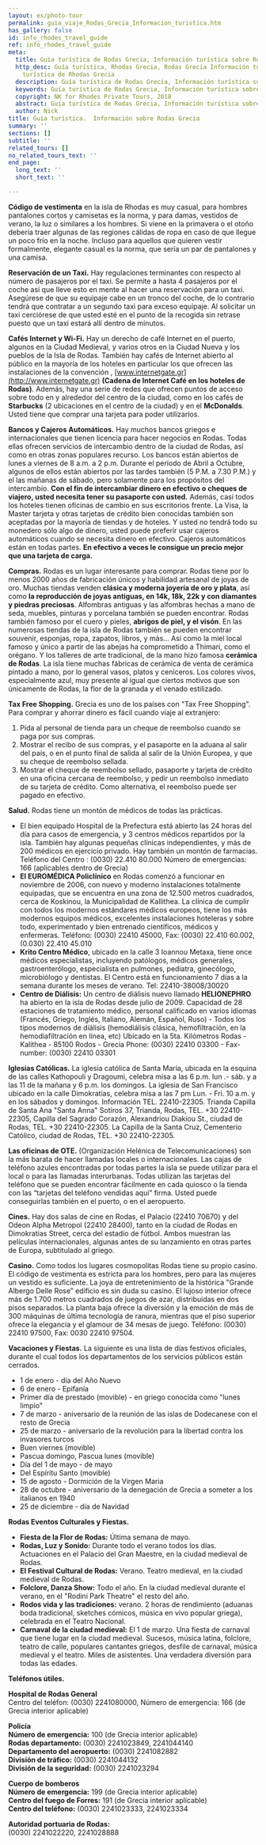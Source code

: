 ```yaml
---
layout: es/photo-tour
permalink: guia_viaje_Rodas_Grecia_Informacion_turistica.htm
has_gallery: false
id: info_rhodes_travel_guide
ref: info_rhodes_travel_guide
meta:
  title: Guía turística de Rodas Grecia, Información turística sobre Rodas Grecia
  http_desc: Guía turística, Rhodas Grecia, Rodas Grecia Información turística, Guía
    turística de Rhodas Grecia
  description: Guía turística de Rodas Grecia, Información turística sobre Rodas Grecia
  keywords: Guía turística de Rodas Grecia, Información turística sobre Rodas Grecia
  copyright: NK for Rhodes Private Tours, 2018
  abstract: Guía turística de Rodas Grecia, Información turística sobre Rodas Grecia
  author: Nick
title: Guía turística.  Información sobre Rodas Grecia
summary: ''
sections: []
subtitle: ''
related_tours: []
no_related_tours_text: ''
end_page:
  long_text: ''
  short_text: ''

---
```

**Código de vestimenta** en la isla de Rhodas es muy casual, para hombres pantalones cortos y camisetas es la norma, y para damas, vestidos de verano, la luz o similares a los hombres. Si viene en la primavera o el otoño debería traer algunas de las regiones cálidas de ropa en caso de que llegue un poco frío en la noche. Incluso para aquellos que quieren vestir formalmente, elegante casual es la norma, que sería un par de pantalones y una camisa.

**Reservación de un Taxi.** Hay regulaciones terminantes con respecto al número de pasajeros por el taxi. Se permite a hasta 4 pasajeros por el coche así que lleve esto en mente al hacer una reservación para un taxi. Asegúrese de que su equipaje cabe en un tronco del coche, de lo contrario tendrá que contratar a un segundo taxi para exceso equipaje. Al solicitar un taxi cerciórese de que usted esté en el punto de la recogida sin retrase puesto que un taxi estará allí dentro de minutos.

**Cafés Internet y Wi-Fi.** Hay un derecho de café Internet en el puerto, algunos en la Ciudad Medieval, y varios otros en la Ciudad Nueva y los pueblos de la Isla de Rodas. También hay cafés de Internet abierto al público en la mayoría de los hoteles en particular los que ofrecen las instalaciones de la convención , [www.internetgate.gr](http://www.internetgate.gr) **(Cadena de Internet Café en los hoteles de Rodas)**. Además, hay una serie de redes que ofrecen puntos de acceso sobre todo en y alrededor del centro de la ciudad, como en los cafés de **Starbucks** (2 ubicaciones en el centro de la ciudad) y en el **McDonalds**. Usted tiene que comprar una tarjeta para poder utilizarlos.

**Bancos y Cajeros Automáticos.** Hay muchos bancos griegos e internacionales que tienen licencia para hacer negocios en Rodas. Todas ellas ofrecen servicios de intercambio dentro de la ciudad de Rodas, así como en otras zonas populares recurso. Los bancos están abiertos de lunes a viernes de 8 a.m. a 2 p.m. Durante el período de Abril a Octubre, algunos de ellos están abiertos por las tardes también (5 P.M. a 7.30 P.M.) y el las mañanas de sábado, pero solamente para los propósitos del intercambio. **Con el fin de intercambiar dinero en efectivo o cheques de viajero, usted necesita tener su pasaporte con usted.** Además, casi todos los hoteles tienen oficinas de cambio en sus escritorios frente. La Visa, la Master tarjeta y otras tarjetas de crédito bien conocidas también son aceptadas por la mayoría de tiendas y de hoteles. Y usted no tendrá todo su monedero sólo algo de dinero, usted puede preferir usar cajeros automáticos cuando se necesita dinero en efectivo. Cajeros automáticos están en todas partes. **En efectivo a veces le consigue un precio mejor que una tarjeta de carga.**

**Compras.** Rodas es un lugar interesante para comprar. Rodas tiene por lo menos 2000 años de fabricación únicos y habilidad artesanal de joyas de oro. Muchas tiendas venden **clásica y moderna joyería de oro y plata**, así como **la reproducción de joyas antiguas, en 14k, 18k, 22k y con diamantes y piedras preciosas**. Alfombras antiguas y las alfombras hechas a mano de seda, muebles, pinturas y porcelana también se pueden encontrar. Rodas también famoso por el cuero y pieles, **abrigos de piel, y el visón**. En las numerosas tiendas de la isla de Rodas también se pueden encontrar souvenir, esponjas, ropa, zapatos, libros, y más... Así como la miel local famoso y único a partir de las abejas ha comprometido a Thimari, como el orégano. Y los talleres de arte tradicional, de la mano hizo famosa **cerámica de Rodas**. La isla tiene muchas fábricas de cerámica de venta de cerámica pintado a mano, por lo general vasos, platos y ceniceros. Los colores vivos, especialmente azul, muy presente al igual que ciertos motivos que son únicamente de Rodas, la flor de la granada y el venado estilizado.

**Tax Free Shopping.** Grecia es uno de los países con "Tax Free Shopping". Para comprar y ahorrar dinero es fácil cuando viaje al extranjero:

1.  Pida al personal de tienda para un cheque de reembolso cuando se paga por sus compras.
2.  Mostrar el recibo de sus compras, y el pasaporte en la aduana al salir del país, o en el punto final de salida al salir de la Unión Europea, y que su cheque de reembolso sellada.
3.  Mostrar el cheque de reembolso sellado, pasaporte y tarjeta de crédito en una oficina cercana de reembolso, y pedir un reembolso inmediato de su tarjeta de crédito. Como alternativa, el reembolso puede ser pagado en efectivo.

**Salud.** Rodas tiene un montón de médicos de todas las prácticas.

-   El bien equipado Hospital de la Prefectura está abierto las 24 horas del día para casos de emergencia, y 3 centros médicos repartidos por la isla. También hay algunas pequeñas clínicas independientes, y más de 200 médicos en ejercicio privado. Hay también un montón de farmacias. Teléfono del Centro : (0030) 22.410 80.000 Número de emergencias: 166 (aplicables dentro de Grecia)
-   **El EUROMÉDICA Policlínico** en Rodas comenzó a funcionar en noviembre de 2006, con nuevo y moderno instalaciones totalmente equipadas, que se encuentra en una zona de 12.500 metros cuadrados, cerca de Koskinou, la Municipalidad de Kallithea. La clínica de cumplir con todos los modernos estándares médicos europeos, tiene los más modernos equipos médicos, excelentes instalaciones hoteleras y sobre todo, experimentado y bien entrenado científicos, médicos y enfermeras. Teléfono: (0030) 22410 45000, Fax: (0030) 22.410 60.002, (0.030) 22.410 45.010
-   **Krito Centro Médico**, ubicado en la calle 3 Ioannou Metaxa, tiene once médicos especialistas, incluyendo patólogos, médicos generales, gastroenterólogo, especialista en pulmones, pediatra, ginecólogo, microbiólogo y dentistas. El Centro está en funcionamiento 7 días a la semana durante los meses de verano. Tel: 22410-38008/30020
-   **Centro de Diálisis:** Un centro de diálisis nuevo llamado **HELIONEPHRO** ha abierto en la isla de Rodas desde julio de 2009. Capacidad de 28 estaciones de tratamiento médico, personal calificado en varios idiomas (Francés, Griego, Inglés, Italiano, Alemán, Español, Ruso) - Todos los tipos modernos de diálisis (hemodiálisis clásica, hemofiltración, en la hemodiafiltración en línea, etc) Ubicado en la 5ta. Kilómetros Rodas - Kalithea - 85100 Rodos - Grecia Phone: (0030) 22410 03300 - Fax-number: (0030) 22410 03301

**Iglesias Católicas.** La iglesia católica de Santa María, ubicada en la esquina de las calles Kathopouli y Dragoumi, celebra misa a las 6 p.m. lun .- sáb. y a las 11 de la mañana y 6 p.m. los domingos. La iglesia de San Francisco ubicado en la calle Dimokratias, celebra misa a las 7 pm Lun. - Fri. 10 a.m. y en los sábados y domingos. Información TEL. 22410-22305. Trianda Capilla de Santa Ana "Santa Anna" Sotiros 37, Trianda, Rodas, TEL. +30 22410-22305, Capilla del Sagrado Corazón, Alexandriou Diakiou St., ciudad de Rodas, TEL. +30 22410-22305. La Capilla de la Santa Cruz, Cementerio Católico, ciudad de Rodas, TEL. +30 22410-22305.

**Las oficinas de OTE.** (Organización Helénica de Telecomunicaciones) son la más barata de hacer llamadas locales o internacionales. Las cajas de teléfono azules encontradas por todas partes la isla se puede utilizar para el local o para las llamadas interurbanas. Todas utilizan las tarjetas del teléfono que se pueden encontrar fácilmente en cada quiosco o la tienda con las “tarjetas del teléfono vendidas aquí” firma. Usted puede conseguirlas también en el puerto, o en el aeropuerto.

**Cines.** Hay dos salas de cine en Rodas, el Palacio (22410 70670) y del Odeon Alpha Metropol (22410 28400), tanto en la ciudad de Rodas en Dimokratias Street, cerca del estadio de fútbol. Ambos muestran las películas internacionales, algunas antes de su lanzamiento en otras partes de Europa, subtitulado al griego.

**Casino.** Como todos los lugares cosmopolitas Rodas tiene su propio casino. El código de vestimenta es estricta para los hombres, pero para las mujeres un vestido es suficiente. La joya de entretenimiento de la histórica "Grande Albergo Delle Rose” edificio es sin duda su casino. El lujoso interior ofrece más de 1.700 metros cuadrados de juegos de azar, distribuidas en dos pisos separados. La planta baja ofrece la diversión y la emoción de más de 300 máquinas de última tecnología de ranura, mientras que el piso superior ofrece la elegancia y el glamour de 34 mesas de juego. Teléfono: (0030) 22410 97500, Fax: 0030 22410 97504.

**Vacaciones y Fiestas.** La siguiente es una lista de días festivos oficiales, durante el cual todos los departamentos de los servicios públicos están cerrados.

- 1 de enero - día del Año Nuevo
- 6 de enero - Epifanía
- Primer día de prestado (movible) - en griego conocida como "lunes limpio"
- 7 de marzo - aniversario de la reunión de las islas de Dodecanese con el resto de Grecia
- 25 de marzo - aniversario de la revolución para la libertad contra los invasores turcos
- Buen viernes (movible)
- Pascua domingo, Pascua lunes (movible)
- Día del 1 de mayo - de mayo
- Del Espíritu Santo (movible)
- 15 de agosto - Dormición de la Virgen Maria
- 28 de octubre - aniversario de la denegación de Grecia a someter a los italianos en 1940
- 25 de diciembre - día de Navidad

**Rodas Eventos Culturales y Fiestas.**

- **Fiesta de la Flor de Rodas:** Última semana de mayo.
- **Rodas, Luz y Sonido:** Durante todo el verano todos los días. Actuaciones en el Palacio del Gran Maestre, en la ciudad medieval de Rodas.
- **El Festival Cultural de Rodas:** Verano. Teatro medieval, en la ciudad medieval de Rodas.
- **Folclore, Danza Show:** Todo el año. En la ciudad medieval durante el verano, en el "Rodini Park Theatre" el resto del año.
- **Rodos vida y las tradiciones:** verano. 2 horas de rendimiento (aduanas boda tradicional, sketches cómicos, música en vivo popular griega), celebrada en el Teatro Nacional.
- **Carnaval de la ciudad medieval:** El 1 de marzo. Una fiesta de carnaval que tiene lugar en la ciudad medieval. Sucesos, música latina, folclore, teatro de calle, populares cantantes griegos, desfile de carnaval, música medieval y el teatro. Miles de asistentes. Una verdadera diversión para todas las edades.

**Teléfonos útiles.**

**Hospital de Rodas General**  
Centro del teléfon: (0030) 2241080000, Número de emergencia: 166 (de Grecia interior aplicable)

**Policía**  
**Número de emergencia:** 100 (de Grecia interior aplicable)<br>
**Rodas departamento:** (0030) 2241023849, 2241044140<br>
**Departamento del aeropuerto:** (0030) 2241082882<br>
**División de tráfico:** (0030) 2241044132<br>
**División de la seguridad:** (0030) 2241023294

**Cuerpo de bomberos**  
**Número de emergencia:** 199 (de Grecia interior aplicable)<br>
**Centro del fuego de Forres:** 191 (de Grecia interior aplicable)<br>
**Centro del teléfono:** (0030) 2241023333, 2241023334

**Autoridad portuaria de Rodas:**  
(0030) 2241022220, 2241028888